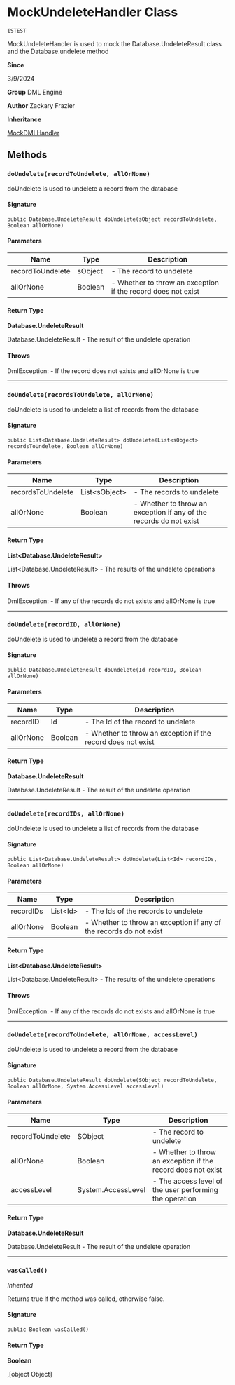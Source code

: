 # MockUndeleteHandler Class

`ISTEST`

MockUndeleteHandler is used to mock the Database.UndeleteResult class and the Database.undelete method

**Since** 

3/9/2024

**Group** DML Engine

**Author** Zackary Frazier

**Inheritance**

[MockDMLHandler](MockDMLHandler.md)

## Methods
### `doUndelete(recordToUndelete, allOrNone)`

doUndelete is used to undelete a record from the database

#### Signature
```apex
public Database.UndeleteResult doUndelete(sObject recordToUndelete, Boolean allOrNone)
```

#### Parameters
| Name | Type | Description |
|------|------|-------------|
| recordToUndelete | sObject | - The record to undelete |
| allOrNone | Boolean | - Whether to throw an exception if the record does not exist |

#### Return Type
**Database.UndeleteResult**

Database.UndeleteResult - The result of the undelete operation

#### Throws
DmlException: - If the record does not exists and allOrNone is true

---

### `doUndelete(recordsToUndelete, allOrNone)`

doUndelete is used to undelete a list of records from the database

#### Signature
```apex
public List<Database.UndeleteResult> doUndelete(List<sObject> recordsToUndelete, Boolean allOrNone)
```

#### Parameters
| Name | Type | Description |
|------|------|-------------|
| recordsToUndelete | List&lt;sObject&gt; | - The records to undelete |
| allOrNone | Boolean | - Whether to throw an exception if any of the records do not exist |

#### Return Type
**List&lt;Database.UndeleteResult&gt;**

List&lt;Database.UndeleteResult&gt; - The results of the undelete operations

#### Throws
DmlException: - If any of the records do not exists and allOrNone is true

---

### `doUndelete(recordID, allOrNone)`

doUndelete is used to undelete a record from the database

#### Signature
```apex
public Database.UndeleteResult doUndelete(Id recordID, Boolean allOrNone)
```

#### Parameters
| Name | Type | Description |
|------|------|-------------|
| recordID | Id | - The Id of the record to undelete |
| allOrNone | Boolean | - Whether to throw an exception if the record does not exist |

#### Return Type
**Database.UndeleteResult**

Database.UndeleteResult - The result of the undelete operation

---

### `doUndelete(recordIDs, allOrNone)`

doUndelete is used to undelete a list of records from the database

#### Signature
```apex
public List<Database.UndeleteResult> doUndelete(List<Id> recordIDs, Boolean allOrNone)
```

#### Parameters
| Name | Type | Description |
|------|------|-------------|
| recordIDs | List&lt;Id&gt; | - The Ids of the records to undelete |
| allOrNone | Boolean | - Whether to throw an exception if any of the records do not exist |

#### Return Type
**List&lt;Database.UndeleteResult&gt;**

List&lt;Database.UndeleteResult&gt; - The results of the undelete operations

#### Throws
DmlException: - If any of the records do not exists and allOrNone is true

---

### `doUndelete(recordToUndelete, allOrNone, accessLevel)`

doUndelete is used to undelete a record from the database

#### Signature
```apex
public Database.UndeleteResult doUndelete(SObject recordToUndelete, Boolean allOrNone, System.AccessLevel accessLevel)
```

#### Parameters
| Name | Type | Description |
|------|------|-------------|
| recordToUndelete | SObject | - The record to undelete |
| allOrNone | Boolean | - Whether to throw an exception if the record does not exist |
| accessLevel | System.AccessLevel | - The access level of the user performing the operation |

#### Return Type
**Database.UndeleteResult**

Database.UndeleteResult - The result of the undelete operation

---

### `wasCalled()`

*Inherited*

Returns true if the method was called, otherwise false.

#### Signature
```apex
public Boolean wasCalled()
```

#### Return Type
**Boolean**

,[object Object]
